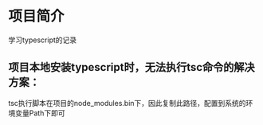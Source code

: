# 项目简介

学习typescript的记录

## 项目本地安装typescript时，无法执行tsc命令的解决方案：

tsc执行脚本在项目的node_modules\.bin下，因此复制此路径，配置到系统的环境变量Path下即可
